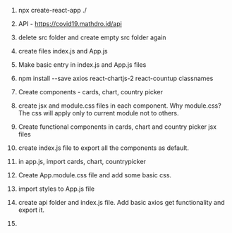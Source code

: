 1. npx create-react-app ./

2. API - https://covid19.mathdro.id/api

3. delete src folder and create empty src folder again

4. create files index.js and App.js

5. Make basic entry in index.js and App.js files

6. npm install --save axios react-chartjs-2 react-countup classnames

7. Create components - cards, chart, country picker

8. create jsx and module.css files in each component. Why module.css? The css will apply only to current module not to others.

9. Create functional components in cards, chart and country picker jsx files

10. create index.js file to export all the components as default.

11. in app.js, import cards, chart, countrypicker

12. Create App.module.css file and add some basic css.

13. import styles to App.js file

14. create api folder and index.js file. Add basic axios get functionality and export it.

15. 

